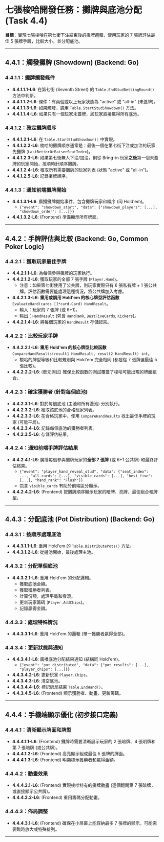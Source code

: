 # 七張梭哈開發任務：攤牌與底池分配 (Task 4.4)

**目標**：實現七張梭哈在第七街下注結束後的攤牌邏輯，使用玩家的 7 張牌評估最佳 5 張牌手牌，比較大小，並分配底池。

---

## 4.4.1：觸發攤牌 (Showdown) (Backend: Go)

### 4.4.1.1：攤牌觸發條件
-   **4.4.1.1.1-L6**: 在第七街 (Seventh Street) 的 `Table.EndStudBettingRound()` 方法中判斷。
-   **4.4.1.1.2-L6**: 條件：有兩個或以上玩家狀態為 "active" 或 "all-in" (未蓋牌)。
-   **4.4.1.1.3-L6**: 如果觸發，調用 `Table.StartStudShowdown()` 方法。
-   **4.4.1.1.4-L6**: 如果只有一個玩家未蓋牌，該玩家直接贏得所有底池。

### 4.4.1.2：確定攤牌順序
-   **4.4.1.2.1-L6**: 在 `Table.StartStudShowdown()` 中實現。
-   **4.4.1.2.2-L6**: 梭哈的攤牌順序通常是：最後一個在第七街下注或加注的玩家先攤牌 (`LastBettorOrRaiserSeatIndex`)。
-   **4.4.1.2.3-L6**: 如果第七街無人下注/加注，則從 Bring-in 玩家**之後**第一個未蓋牌的玩家開始，按順時針順序攤牌。
-   **4.4.1.2.4-L6**: 獲取所有需要攤牌的玩家列表 (狀態 "active" 或 "all-in")。
-   **4.4.1.2.5-L6**: 記錄攤牌順序。

### 4.4.1.3：通知前端攤牌開始
-   **4.4.1.3.1-L6**: 廣播攤牌開始事件，包含攤牌玩家和順序 (同 Hold'em)。
    -   `{"event": "showdown_start", "data": {"showdown_players": [...], "showdown_order": [...]}}`
-   **4.4.1.3.2-L6**: (Frontend) 準備顯示所有牌面。

---

## 4.4.2：手牌評估與比較 (Backend: Go, Common Poker Logic)

### 4.4.2.1：獲取玩家最佳手牌
-   **4.4.2.1.1-L6**: 為每個參與攤牌的玩家執行。
-   **4.4.2.1.2-L6**: 獲取玩家的全部 7 張手牌 (`Player.Hand`)。
    -   注意：如果第七街使用了公共牌，則玩家實際只有 6 張私有牌 + 1 張公共牌。評估函數需要能處理這種情況，將公共牌加入考慮。
-   **4.4.2.1.3-L6**: **重用或調用 Hold'em 的核心牌型評估函數** `EvaluateHand(cards []*card.Card) HandResult`。
    -   輸入：玩家的 7 張牌 (或 6+1)。
    -   輸出：`HandResult` (包含 `HandRank`, `BestFiveCards`, `Kickers`)。
-   **4.4.2.1.4-L6**: 將每個玩家的 `HandResult` 存儲起來。

### 4.4.2.2：比較玩家手牌
-   **4.4.2.2.1-L6**: **重用 Hold'em 的核心牌型比較函數** `CompareHandResults(result1 HandResult, result2 HandResult) int`。
    -   梭哈的牌型等級和比較規則與 Hold'em 完全相同 (都是從 7 張牌選最佳 5 張比較)。
-   **4.4.2.2.2-L6**: (單元測試) 確保比較函數的測試覆蓋了梭哈可能出現的牌面組合。

### 4.4.2.3：確定獲勝者 (針對每個底池)
-   **4.4.2.3.1-L6**: 對於每個底池 (主池和所有邊池) 分別執行。
-   **4.4.2.3.2-L6**: 獲取該底池的合格玩家列表。
-   **4.4.2.3.3-L6**: 在合格玩家中，使用 `CompareHandResults` 找出最佳手牌的玩家 (可能平局)。
-   **4.4.2.3.4-L6**: 記錄每個底池的獲勝者列表。
-   **4.4.2.3.5-L6**: 存儲評估結果。

### 4.4.2.4：通知前端手牌評估結果
-   **4.4.2.4.1-L6**: 廣播每個參與攤牌玩家的**全部 7 張牌** (或 6+1 公共牌) 和最終評估結果。
    -   `{"event": "player_hand_reveal_stud", "data": {"seat_index": ..., "all_cards": [...], "visible_cards": [...], "best_five": [...], "hand_rank": "Flush"}}`
    -   包含 `visible_cards` 有助於前端區分顯示。
-   **4.4.2.4.2-L6**: (Frontend) 按攤牌順序顯示玩家的暗牌、亮牌、最佳組合和牌型。

---

## 4.4.3：分配底池 (Pot Distribution) (Backend: Go)

### 4.4.3.1：按順序處理底池
-   **4.4.3.1.1-L6**: 重用 Hold'em 的 `Table.DistributePots()` 方法。
-   **4.4.3.1.2-L6**: 從邊池開始，最後處理主池。

### 4.4.3.2：分配單個底池
-   **4.4.3.2.1-L6**: 重用 Hold'em 的分配邏輯。
    -   獲取底池金額。
    -   獲取獲勝者列表。
    -   計算份額，處理平局和零頭。
    -   更新玩家籌碼 (`Player.AddChips`)。
    -   記錄贏得金額。

### 4.4.3.3：處理特殊情況
-   **4.4.3.3.1-L6**: 重用 Hold'em 的邏輯 (單一獲勝者贏得全部)。

### 4.4.3.4：更新狀態與通知
-   **4.4.3.4.1-L6**: 廣播底池分配結果通知 (結構同 Hold'em)。
    -   `{"event": "pot_distributed", "data": {"pot_results": [...], "player_chips": [...]}}`
-   **4.4.3.4.2-L6**: 更新玩家 `Player.Chips`。
-   **4.4.3.4.3-L6**: 清空底池。
-   **4.4.3.4.4-L6**: 標記牌局結束 `Table.EndHand()`。
-   **4.4.3.4.5-L6**: (Frontend) 顯示獲勝者、動畫、更新籌碼。

---

## 4.4.4：手機端顯示優化 (初步接口定義)

### 4.4.4.1：清晰顯示牌面和牌型
-   **4.4.4.1.1-L6**: (Frontend) 攤牌時需要清晰展示玩家的 2 張暗牌、4 張明牌和第 7 張暗牌 (或公共牌)。
-   **4.4.4.1.2-L6**: (Frontend) 高亮顯示組成最佳 5 張牌的牌面。
-   **4.4.4.1.3-L6**: (Frontend) 明顯標示獲勝者和贏得金額。

### 4.4.4.2：動畫效果
-   **4.4.4.2.1-L6**: (Frontend) 實現梭哈特有的攤牌動畫 (逐個翻開第 7 張暗牌，或直接顯示公共牌)。
-   **4.4.4.2.2-L6**: (Frontend) 重用籌碼分配動畫。

### 4.4.4.3：佈局調整
-   **4.4.4.3.1-L6**: (Frontend) 確保在小屏幕上能容納最多 7 張牌的顯示，可能需要臨時放大或特殊排列。

--- 